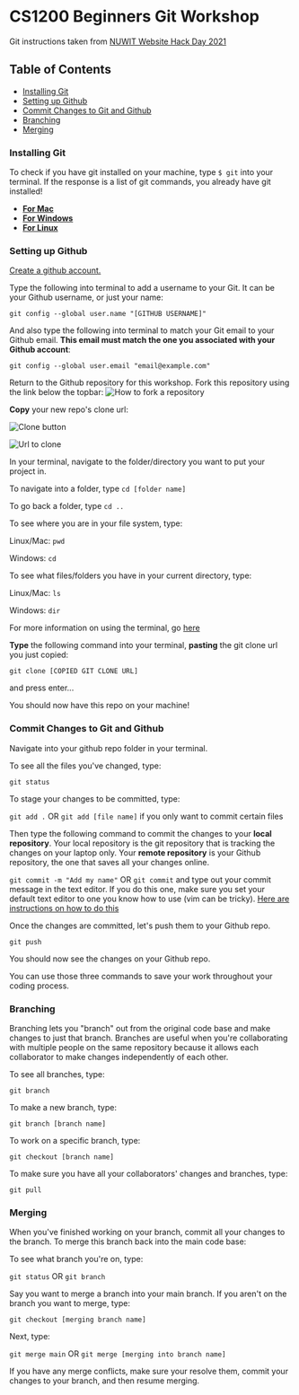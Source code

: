 # CS1200 Beginners Git Workshop

Git instructions taken from [NUWIT Website Hack Day 2021](https://github.com/britneyart80/hack_day_2021)

## Table of Contents
- [Installing Git](#installing-git)
- [Setting up Github](#setup)
- [Commit Changes to Git and Github](#commit-changes)
- [Branching](#branching)
- [Merging](#merging)

<a name="installing-git"></a>
### Installing Git 
To check if you have git installed on your machine, type `$ git` into your terminal. If the response is a list of git commands, you already have git installed!

- **[For Mac](http://git-scm.com/download/mac)**
- **[For Windows](https://www.computerhope.com/issues/ch001927.htm)**
- **[For Linux](https://git-scm.com/download/linux)**

<a name="setup"></a>
### Setting up Github
[Create a github account.](https://github.com/join)

Type the following into terminal to add a username to your Git. It can be your Github username, or just your name:

`git config --global user.name "[GITHUB USERNAME]"`

And also type the following into terminal to match your Git email to your Github email. **This email must match the one you associated with your Github account**:

`git config --global user.email "email@example.com"`

Return to the Github repository for this workshop. Fork this repository using the link below the topbar:
  ![How to fork a repository](https://help.github.com/assets/images/help/repository/fork_button.jpg)
  
**Copy** your new repo's clone url:

![Clone button](https://help.github.com/assets/images/help/repository/clone-repo-clone-url-button.png)

![Url to clone](https://help.github.com/assets/images/help/repository/https-url-clone.png)

In your terminal, navigate to the folder/directory you want to put your project in. 

To navigate into a folder, type `cd [folder name]`

To go back a folder, type `cd ..`

To see where you are in your file system, type:

Linux/Mac: `pwd`

Windows: `cd`

To see what files/folders you have in your current directory, type:

Linux/Mac: `ls`

Windows: `dir`

For more information on using the terminal, go [here](https://enexdi.sciencesconf.org/data/pages/windows_vs_mac_commands_1.pdf)

**Type** the following command into your terminal, **pasting** the git clone url you just copied:

```git clone [COPIED GIT CLONE URL]```

and press enter...

You should now have this repo on your machine!

<a name="commit-changes"></a>
### Commit Changes to Git and Github

Navigate into your github repo folder in your terminal.

To see all the files you've changed, type:

`git status`

To stage your changes to be committed, type:

`git add .` OR
`git add [file name]` if you only want to commit certain files

Then type the following command to commit the changes to your **local repository**. Your local repository is the git repository that is tracking the changes on your laptop only. Your **remote repository** is your Github repository, the one that saves all your changes online.

`git commit -m "Add my name"` OR
`git commit` and type out your commit message in the text editor. If you do this one, make sure you set your default text editor to one you know how to use (vim can be tricky). [Here are instructions on how to do this](https://docs.github.com/en/get-started/getting-started-with-git/associating-text-editors-with-git)

Once the changes are committed, let's push them to your Github repo.

`git push`

You should now see the changes on your Github repo.

You can use those three commands to save your work throughout your coding process.

<a name="branching"></a>
### Branching

Branching lets you "branch" out from the original code base and make changes to just that branch. Branches are useful when you're collaborating with multiple people on the same repository because it allows each collaborator to make changes independently of each other.

To see all branches, type:

`git branch`

To make a new branch, type:

`git branch [branch name]`

To work on a specific branch, type:

`git checkout [branch name]`

To make sure you have all your collaborators' changes and branches, type:

`git pull`

<a name="merging"></a>
### Merging

When you've finished working on your branch, commit all your changes to the branch. To merge this branch back into the main code base:

To see what branch you're on, type:

`git status` OR `git branch`

Say you want to merge a branch into your main branch. If you aren't on the branch you want to merge, type:

`git checkout [merging branch name]`

Next, type:

`git merge main` OR `git merge [merging into branch name]`

If you have any merge conflicts, make sure your resolve them, commit your changes to your branch, and then resume merging.
